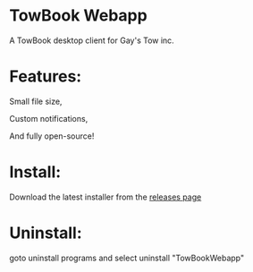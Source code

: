# TowBook Webapp

A TowBook desktop client for Gay's Tow inc.

# Features:
Small file size,

Custom notifications,

And fully open-source!

# Install:

Download the latest installer from the <a href="https://github.com/oxmc/TowBookWebapp/releases/Latest">releases page</a>

# Uninstall:

goto uninstall programs and select uninstall "TowBookWebapp"
